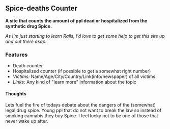 ## Spice-deaths Counter

**A site that counts the amount of ppl dead or hospitalized from the synthetic drug Spice.**

*As I'm just starting to learn Rails, I'd love to get some help to get this site up and out there asap.*

### Features

* Death counter
* Hospitalized counter (if possible to get a somewhat right number)
* *Victims:* Name/Age/City/Country/Link(info/newspaper) of all victims
* *Links:* Any kind of "learn more" information about the topic


#### Thoughts

Lets fuel the fire of todays debate about the dangers of the (somewhat) legal drug spice.
Young ppl that do not want to break the law so instead of smoking cannabis they buy Spice.
I feel lucky not to be one of those that never wake up after.
